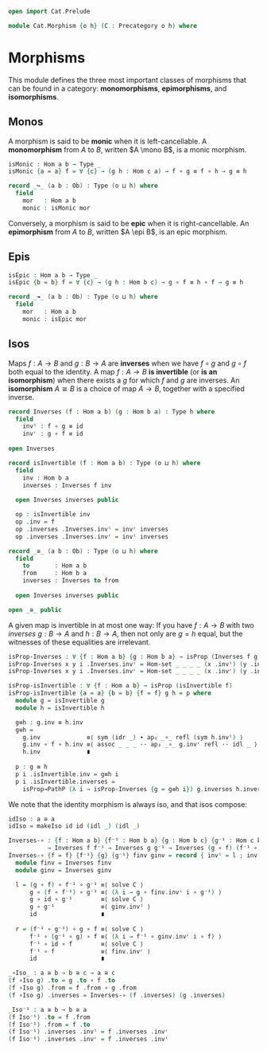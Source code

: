 ```agda
open import Cat.Prelude

module Cat.Morphism {o h} (C : Precategory o h) where
```

<!--
```agda
open Precategory C
private variable
  a b c d : Ob
```
-->

# Morphisms

This module defines the three most important classes of morphisms that
can be found in a category: **monomorphisms**, **epimorphisms**, and
**isomorphisms**.

## Monos

A morphism is said to be **monic** when it is left-cancellable. A
**monomorphism** from $A$ to $B$, written $A \mono B$, is a monic
morphism.

```agda
isMonic : Hom a b → Type _
isMonic {a = a} f = ∀ {c} → (g h : Hom c a) → f ∘ g ≡ f ∘ h → g ≡ h

record _↪_ (a b : Ob) : Type (o ⊔ h) where
  field
    mor   : Hom a b
    monic : isMonic mor
```

Conversely, a morphism is said to be **epic** when it is
right-cancellable.  An **epimorphism** from $A$ to $B$, written $A \epi
B$, is an epic morphism.

## Epis

```agda
isEpic : Hom a b → Type _
isEpic {b = b} f = ∀ {c} → (g h : Hom b c) → g ∘ f ≡ h ∘ f → g ≡ h

record _↠_ (a b : Ob) : Type (o ⊔ h) where
  field
    mor   : Hom a b
    monic : isEpic mor
```

## Isos

Maps $f : A \to B$ and $g : B \to A$ are **inverses** when we have $f
\circ g$ and $g \circ f$ both equal to the identity. A map $f : A \to B$
**is invertible** (or **is an isomorphism**) when there exists a $g$ for
which $f$ and $g$ are inverses. An **isomorphism** $A \cong B$ is a
choice of map $A \to B$, together with a specified inverse.

```agda
record Inverses (f : Hom a b) (g : Hom b a) : Type h where
  field
    invˡ : f ∘ g ≡ id
    invʳ : g ∘ f ≡ id
  
open Inverses

record isInvertible (f : Hom a b) : Type (o ⊔ h) where
  field
    inv : Hom b a
    inverses : Inverses f inv
  
  open Inverses inverses public

  op : isInvertible inv
  op .inv = f
  op .inverses .Inverses.invˡ = invʳ inverses
  op .inverses .Inverses.invʳ = invˡ inverses

record _≅_ (a b : Ob) : Type (o ⊔ h) where
  field
    to       : Hom a b
    from     : Hom b a
    inverses : Inverses to from
  
  open Inverses inverses public

open _≅_ public
```

A given map is invertible in at most one way: If you have $f : A \to B$
with two _inverses_ $g : B \to A$ and $h : B \to A$, then not only are
$g = h$ equal, but the witnesses of these equalities are irrelevant.

```agda
isProp-Inverses : ∀ {f : Hom a b} {g : Hom b a} → isProp (Inverses f g)
isProp-Inverses x y i .Inverses.invˡ = Hom-set _ _ _ _ (x .invˡ) (y .invˡ) i
isProp-Inverses x y i .Inverses.invʳ = Hom-set _ _ _ _ (x .invʳ) (y .invʳ) i

isProp-isInvertible : ∀ {f : Hom a b} → isProp (isInvertible f)
isProp-isInvertible {a = a} {b = b} {f = f} g h = p where
  module g = isInvertible g
  module h = isInvertible h

  g≡h : g.inv ≡ h.inv
  g≡h = 
    g.inv             ≡⟨ sym (idr _) ∙ ap₂ _∘_ refl (sym h.invˡ) ⟩
    g.inv ∘ f ∘ h.inv ≡⟨ assoc _ _ _ ·· ap₂ _∘_ g.invʳ refl ·· idl _ ⟩ 
    h.inv             ∎
  
  p : g ≡ h
  p i .isInvertible.inv = g≡h i
  p i .isInvertible.inverses =
    isProp→PathP (λ i → isProp-Inverses {g = g≡h i}) g.inverses h.inverses i
```

We note that the identity morphism is always iso, and that isos compose:

<!--
```agda
makeIso : (f : Hom a b) (g : Hom b a) → f ∘ g ≡ id → g ∘ f ≡ id → a ≅ b
makeIso f g p q ._≅_.to = f
makeIso f g p q ._≅_.from = g
makeIso f g p q ._≅_.inverses .Inverses.invˡ = p
makeIso f g p q ._≅_.inverses .Inverses.invʳ = q

isSet-≅ : isSet (a ≅ b)
isSet-≅ x y p q = s where
  open _≅_
  open Inverses

  s : p ≡ q
  s i j .to = Hom-set _ _ (x .to) (y .to) (ap to p) (ap to q) i j
  s i j .from = Hom-set _ _ (x .from) (y .from) (ap from p) (ap from q) i j
  s i j .inverses =
    isProp→SquareP
      (λ i j → isProp-Inverses {f = Hom-set _ _ (x .to) (y .to) (ap to p) (ap to q) i j}
                               {g = Hom-set _ _ (x .from) (y .from) (ap from p) (ap from q) i j})
      (λ i → x .inverses) (λ i → p i .inverses) (λ i → q i .inverses) (λ i → y .inverses) i j

≅-PathP : (p : a ≡ c) (q : b ≡ d)
        → {f : a ≅ b} {g : c ≅ d}
        → PathP (λ i → Hom (p i) (q i)) (f ._≅_.to) (g ._≅_.to)
        → PathP (λ i → Hom (q i) (p i)) (f ._≅_.from) (g ._≅_.from)
        → PathP (λ i → p i ≅ q i) f g
≅-PathP p q r s i .to = r i
≅-PathP p q r s i .from = s i
≅-PathP p q {f} {g} r s i .inverses = 
  isProp→PathP (λ j → isProp-Inverses {f = r j} {g = s j}) 
    (f .inverses) (g .inverses) i
```
-->

```agda
idIso : a ≅ a
idIso = makeIso id id (idl _) (idl _)

Inverses-∘ : {f : Hom a b} {f⁻¹ : Hom b a} {g : Hom b c} {g⁻¹ : Hom c b}
           → Inverses f f⁻¹ → Inverses g g⁻¹ → Inverses (g ∘ f) (f⁻¹ ∘ g⁻¹)
Inverses-∘ {f = f} {f⁻¹} {g} {g⁻¹} finv ginv = record { invˡ = l ; invʳ = r } where
  module finv = Inverses finv
  module ginv = Inverses ginv

  l = (g ∘ f) ∘ f⁻¹ ∘ g⁻¹ ≡⟨ solve C ⟩
      g ∘ (f ∘ f⁻¹) ∘ g⁻¹ ≡⟨ (λ i → g ∘ finv.invˡ i ∘ g⁻¹) ⟩
      g ∘ id ∘ g⁻¹        ≡⟨ solve C ⟩
      g ∘ g⁻¹             ≡⟨ ginv.invˡ ⟩
      id                  ∎
  
  r = (f⁻¹ ∘ g⁻¹) ∘ g ∘ f ≡⟨ solve C ⟩
      f⁻¹ ∘ (g⁻¹ ∘ g) ∘ f ≡⟨ (λ i → f⁻¹ ∘ ginv.invʳ i ∘ f) ⟩
      f⁻¹ ∘ id ∘ f        ≡⟨ solve C ⟩
      f⁻¹ ∘ f             ≡⟨ finv.invʳ ⟩
      id                  ∎

_∘Iso_ : a ≅ b → b ≅ c → a ≅ c
(f ∘Iso g) .to = g .to ∘ f .to
(f ∘Iso g) .from = f .from ∘ g .from
(f ∘Iso g) .inverses = Inverses-∘ (f .inverses) (g .inverses)

_Iso⁻¹ : a ≅ b → b ≅ a
(f Iso⁻¹) .to = f .from
(f Iso⁻¹) .from = f .to
(f Iso⁻¹) .inverses .invˡ = f .inverses .invʳ
(f Iso⁻¹) .inverses .invʳ = f .inverses .invˡ
```
